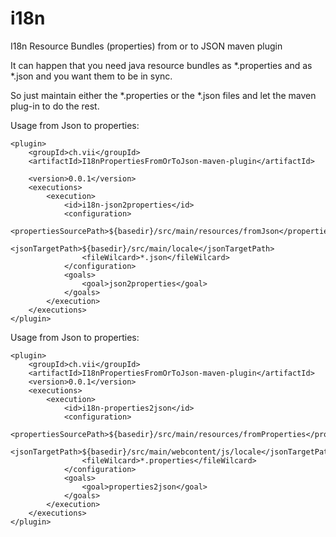 # i18n
I18n Resource Bundles (properties) from or to JSON maven plugin 

It can happen that you need java resource bundles as *.properties and as *.json and you want them to be in sync.

So just maintain either the *.properties or the *.json files and let the maven plug-in to do the rest.

Usage from Json to properties:
```
<plugin>
    <groupId>ch.vii</groupId>
	<artifactId>I18nPropertiesFromOrToJson-maven-plugin</artifactId>
    
    <version>0.0.1</version>
    <executions>
        <execution>
            <id>i18n-json2properties</id>
            <configuration>
                <propertiesSourcePath>${basedir}/src/main/resources/fromJson</propertiesSourcePath>
                <jsonTargetPath>${basedir}/src/main/locale</jsonTargetPath>
                <fileWilcard>*.json</fileWilcard>
            </configuration>
            <goals>
                <goal>json2properties</goal>
            </goals>
        </execution>
    </executions>
</plugin>
```

Usage from Json to properties:
``` 
<plugin>
    <groupId>ch.vii</groupId>
	<artifactId>I18nPropertiesFromOrToJson-maven-plugin</artifactId>
    <version>0.0.1</version>
    <executions>
        <execution>
            <id>i18n-properties2json</id>
            <configuration>
                <propertiesSourcePath>${basedir}/src/main/resources/fromProperties</propertiesSourcePath>
                <jsonTargetPath>${basedir}/src/main/webcontent/js/locale</jsonTargetPath>
                <fileWilcard>*.properties</fileWilcard>
            </configuration>
            <goals>
                <goal>properties2json</goal>
            </goals>
        </execution>
    </executions>
</plugin>
```
